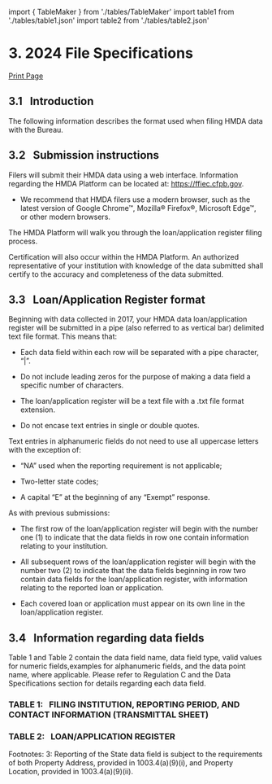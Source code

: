 import { TableMaker } from './tables/TableMaker'
import table1 from './tables/table1.json'
import table2 from './tables/table2.json'

# 3. 2024 File Specifications 

<a class="printBtn" href="javascript:window.print()" target="_self">
Print Page
</a>

## 3.1 &nbsp; Introduction 
The following information describes the format used when filing HMDA data with the Bureau.

## 3.2 &nbsp; Submission instructions 

Filers will submit their HMDA data using a web interface. Information regarding the HMDA Platform can be located at: https://ffiec.cfpb.gov.   

- We recommend that HMDA filers use a modern browser, such as the latest version of Google Chrome™, Mozilla® Firefox®, Microsoft Edge™, or other modern browsers. 

The HMDA Platform will walk you through the loan/application register filing process. 

Certification will also occur within the HMDA Platform. An authorized representative of your institution with knowledge of the data submitted shall certify to the accuracy and completeness of the data submitted.
 
## 3.3 &nbsp; Loan/Application Register format
Beginning with data collected in 2017, your HMDA data loan/application register will be submitted in a pipe (also referred to as vertical bar) delimited text file format. This means that: 

- Each data field within each row will be separated with a pipe character, “|”. 

- Do not include leading zeros for the purpose of making a data field a specific number of characters. 

- The loan/application register will be a text file with a .txt file format extension.

- Do not encase text entries in single or double quotes. 

Text entries in alphanumeric fields do not need to use all uppercase letters with the exception of: 

- “NA” used when the reporting requirement is not applicable;

- Two-letter state codes; 

- A capital “E” at the beginning of any “Exempt” response.  

As with previous submissions:  

- The first row of the loan/application register will begin with the number one (1) to indicate that the data fields in row one contain information relating to your institution. 

- All subsequent rows of the loan/application register will begin with the number two (2) to indicate that the data fields beginning in row two contain data fields for the loan/application register, with information relating to the reported loan or application. 
  
- Each covered loan or application must appear on its own line in the loan/application register. 


## 3.4 &nbsp; Information regarding data fields 

Table 1 and Table 2 contain the data field name, data field type, valid values for numeric fields,examples for alphanumeric fields, and the data point name, where applicable. Please refer to Regulation C and the Data Specifications section for details regarding each data field.

### TABLE 1: &nbsp; FILING INSTITUTION, REPORTING PERIOD, AND CONTACT INFORMATION (TRANSMITTAL SHEET) 

<TableMaker jsonData={table1} tableNumber='1' tableName='Table 1' />

### TABLE 2: &nbsp; LOAN/APPLICATION REGISTER

<TableMaker jsonData={table2} tableNumber='2' tableName='Table 2' />

Footnotes:
<a id="3">3:</a> Reporting of the State data field is subject to the requirements of both Property Address, provided in 1003.4(a)(9)(i), and Property Location, provided in 1003.4(a)(9)(ii).
